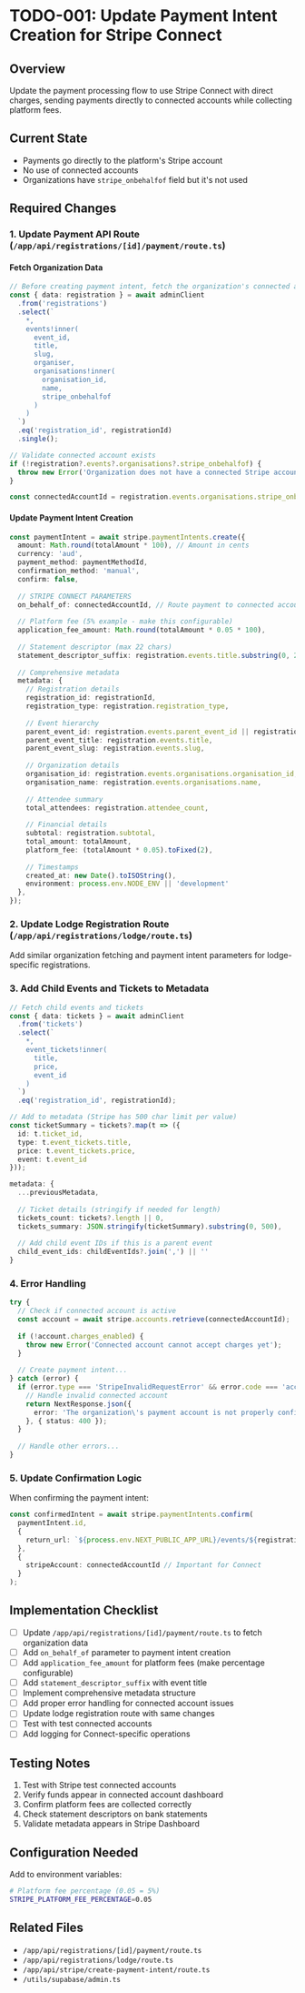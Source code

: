 # TODO-001: Update Payment Intent Creation for Stripe Connect

## Overview
Update the payment processing flow to use Stripe Connect with direct charges, sending payments directly to connected accounts while collecting platform fees.

## Current State
- Payments go directly to the platform's Stripe account
- No use of connected accounts
- Organizations have `stripe_onbehalfof` field but it's not used

## Required Changes

### 1. Update Payment API Route (`/app/api/registrations/[id]/payment/route.ts`)

#### Fetch Organization Data
```typescript
// Before creating payment intent, fetch the organization's connected account
const { data: registration } = await adminClient
  .from('registrations')
  .select(`
    *,
    events!inner(
      event_id,
      title,
      slug,
      organiser,
      organisations!inner(
        organisation_id,
        name,
        stripe_onbehalfof
      )
    )
  `)
  .eq('registration_id', registrationId)
  .single();

// Validate connected account exists
if (!registration?.events?.organisations?.stripe_onbehalfof) {
  throw new Error('Organization does not have a connected Stripe account');
}

const connectedAccountId = registration.events.organisations.stripe_onbehalfof;
```

#### Update Payment Intent Creation
```typescript
const paymentIntent = await stripe.paymentIntents.create({
  amount: Math.round(totalAmount * 100), // Amount in cents
  currency: 'aud',
  payment_method: paymentMethodId,
  confirmation_method: 'manual',
  confirm: false,
  
  // STRIPE CONNECT PARAMETERS
  on_behalf_of: connectedAccountId, // Route payment to connected account
  
  // Platform fee (5% example - make this configurable)
  application_fee_amount: Math.round(totalAmount * 0.05 * 100),
  
  // Statement descriptor (max 22 chars)
  statement_descriptor_suffix: registration.events.title.substring(0, 22).replace(/[^a-zA-Z0-9 ]/g, ''),
  
  // Comprehensive metadata
  metadata: {
    // Registration details
    registration_id: registrationId,
    registration_type: registration.registration_type,
    
    // Event hierarchy
    parent_event_id: registration.events.parent_event_id || registration.event_id,
    parent_event_title: registration.events.title,
    parent_event_slug: registration.events.slug,
    
    // Organization details
    organisation_id: registration.events.organisations.organisation_id,
    organisation_name: registration.events.organisations.name,
    
    // Attendee summary
    total_attendees: registration.attendee_count,
    
    // Financial details
    subtotal: registration.subtotal,
    total_amount: totalAmount,
    platform_fee: (totalAmount * 0.05).toFixed(2),
    
    // Timestamps
    created_at: new Date().toISOString(),
    environment: process.env.NODE_ENV || 'development'
  },
});
```

### 2. Update Lodge Registration Route (`/app/api/registrations/lodge/route.ts`)

Add similar organization fetching and payment intent parameters for lodge-specific registrations.

### 3. Add Child Events and Tickets to Metadata

```typescript
// Fetch child events and tickets
const { data: tickets } = await adminClient
  .from('tickets')
  .select(`
    *,
    event_tickets!inner(
      title,
      price,
      event_id
    )
  `)
  .eq('registration_id', registrationId);

// Add to metadata (Stripe has 500 char limit per value)
const ticketSummary = tickets?.map(t => ({
  id: t.ticket_id,
  type: t.event_tickets.title,
  price: t.event_tickets.price,
  event: t.event_id
}));

metadata: {
  ...previousMetadata,
  
  // Ticket details (stringify if needed for length)
  tickets_count: tickets?.length || 0,
  tickets_summary: JSON.stringify(ticketSummary).substring(0, 500),
  
  // Add child event IDs if this is a parent event
  child_event_ids: childEventIds?.join(',') || ''
}
```

### 4. Error Handling

```typescript
try {
  // Check if connected account is active
  const account = await stripe.accounts.retrieve(connectedAccountId);
  
  if (!account.charges_enabled) {
    throw new Error('Connected account cannot accept charges yet');
  }
  
  // Create payment intent...
} catch (error) {
  if (error.type === 'StripeInvalidRequestError' && error.code === 'account_invalid') {
    // Handle invalid connected account
    return NextResponse.json({
      error: 'The organization\'s payment account is not properly configured'
    }, { status: 400 });
  }
  
  // Handle other errors...
}
```

### 5. Update Confirmation Logic

When confirming the payment intent:
```typescript
const confirmedIntent = await stripe.paymentIntents.confirm(
  paymentIntent.id,
  {
    return_url: `${process.env.NEXT_PUBLIC_APP_URL}/events/${registration.events.slug}/confirmation?registration_id=${registrationId}`,
  },
  {
    stripeAccount: connectedAccountId // Important for Connect
  }
);
```

## Implementation Checklist

- [ ] Update `/app/api/registrations/[id]/payment/route.ts` to fetch organization data
- [ ] Add `on_behalf_of` parameter to payment intent creation
- [ ] Add `application_fee_amount` for platform fees (make percentage configurable)
- [ ] Add `statement_descriptor_suffix` with event title
- [ ] Implement comprehensive metadata structure
- [ ] Add proper error handling for connected account issues
- [ ] Update lodge registration route with same changes
- [ ] Test with test connected accounts
- [ ] Add logging for Connect-specific operations

## Testing Notes

1. Test with Stripe test connected accounts
2. Verify funds appear in connected account dashboard
3. Confirm platform fees are collected correctly
4. Check statement descriptors on bank statements
5. Validate metadata appears in Stripe Dashboard

## Configuration Needed

Add to environment variables:
```bash
# Platform fee percentage (0.05 = 5%)
STRIPE_PLATFORM_FEE_PERCENTAGE=0.05
```

## Related Files
- `/app/api/registrations/[id]/payment/route.ts`
- `/app/api/registrations/lodge/route.ts`
- `/app/api/stripe/create-payment-intent/route.ts`
- `/utils/supabase/admin.ts`